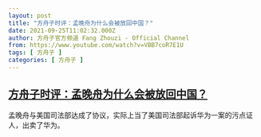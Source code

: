 ```yaml
---
layout: post
title: "方舟子时评：孟晚舟为什么会被放回中国？"
date: 2021-09-25T11:02:32.000Z
author: 方舟子官方频道 Fang Zhouzi - Official Channel
from: https://www.youtube.com/watch?v=VBB7coR7E1U
tags: [ 方舟子 ]
categories: [ 方舟子 ]
---
```

<!--1632567752000-->
[方舟子时评：孟晚舟为什么会被放回中国？](https://www.youtube.com/watch?v=VBB7coR7E1U)
------

<div>
孟晚舟与美国司法部达成了协议，实际上当了美国司法部起诉华为一案的污点证人，出卖了华为。
</div>
